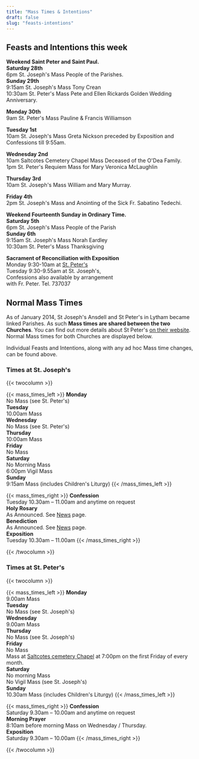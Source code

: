 ```yaml
---
title: "Mass Times & Intentions"
draft: false
slug: "feasts-intentions"
---
```


## Feasts and Intentions this week  

**Weekend Saint Peter and Saint Paul.**  
**Saturday 28th**  
6pm St. Joseph's Mass People of the Parishes.  
**Sunday 29th**  
9:15am St. Joseph's Mass Tony Crean  
10:30am St. Peter's Mass Pete and Ellen Rickards Golden Wedding Anniversary.  

**Monday 30th**  
9am St. Peter's Mass Pauline & Francis Williamson  

**Tuesday 1st**  
10am St. Joseph's Mass Greta Nickson preceded by Exposition and Confessions till 9:55am.  

**Wednesday 2nd**  
10am Saltcotes Cemetery Chapel Mass Deceased of the O'Dea Family.  
1pm St. Peter's Requiem Mass for Mary Veronica McLaughlin  

**Thursday 3rd**  
10am St. Joseph's Mass William and Mary Murray.  

**Friday 4th**  
2pm St. Joseph's Mass and Anointing of the Sick Fr. Sabatino Tedechi.  

**Weekend Fourteenth Sunday in Ordinary Time.**  
**Saturday 5th**  
6pm St. Joseph's Mass People of the Parish  
**Sunday 6th**  
9:15am St. Joseph's Mass Norah Eardley  
10:30am St. Peter's Mass Thanksgiving  

**Sacrament of Reconciliation with Exposition**  
Monday 9:30-10am at [St. Peter's](https://www.stpeterslytham.co.uk/)  
Tuesday 9:30-9.55am at St. Joseph's,  
Confessions also available by arrangement  
with Fr. Peter. Tel. 737037

## Normal Mass Times

As of January 2014, St Joseph's Ansdell and St Peter's in Lytham became linked Parishes. As such **Mass times are shared between the two Churches**. You can find out more details about St Peter's [on their website](https://www.stpeterslytham.co.uk/). Normal Mass times for both Churches are displayed below.

Individual Feasts and Intentions, along with any ad hoc Mass time changes, can be found above.

### Times at St. Joseph's

{{< twocolumn >}}

{{< mass_times_left >}}
**Monday**  
No Mass (see St. Peter's)  
**Tuesday**  
10.00am Mass  
**Wednesday**  
No Mass (see St. Peter's)  
**Thursday**  
10:00am Mass  
**Friday**  
No Mass  
**Saturday**  
No Morning Mass  
6:00pm Vigil Mass  
**Sunday**  
9:15am Mass (includes Children's Liturgy)
{{< /mass_times_left >}}

{{< mass_times_right >}}
**Confession**  
Tuesday 10.30am – 11.00am and anytime on request  
**Holy Rosary**  
As Announced. See [News](/news) page.  
**Benediction**  
As Announced. See [News](/news) page.  
**Exposition**  
Tuesday 10.30am – 11.00am
{{< /mass_times_right >}}

{{< /twocolumn >}}

### Times at St. Peter's

{{< twocolumn >}}

{{< mass_times_left >}}
**Monday**  
9.00am Mass  
**Tuesday**  
No Mass (see St. Joseph's)  
**Wednesday**  
9.00am Mass  
**Thursday**  
No Mass (see St. Joseph's)  
**Friday**  
No Mass  
Mass at [Saltcotes cemetery Chapel](https://goo.gl/maps/McT83) at 7:00pm on the first Friday of every month.  
**Saturday**  
No morning Mass  
No Vigil Mass (see St. Joseph's)  
**Sunday**  
10.30am Mass (includes Children's Liturgy)
{{< /mass_times_left >}}

{{< mass_times_right >}}
**Confession**  
Saturday 9.30am – 10.00am and anytime on request  
**Morning Prayer**  
8:10am before morning Mass on Wednesday / Thursday.  
**Exposition**  
Saturday 9.30am – 10.00am
{{< /mass_times_right >}}

{{< /twocolumn >}}
